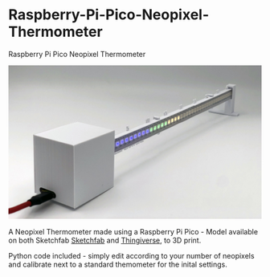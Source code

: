 # Raspberry-Pi-Pico-Neopixel-Thermometer
Raspberry Pi Pico Neopixel Thermometer

![Screen](https://github.com/digitalurban/Raspberry-Pi-Pico-Neopixel-Thermometer/blob/main/Picothemside.jpg)

A Neopixel Thermometer made using a Raspberry Pi Pico - Model available on both Sketchfab [Sketchfab](https://skfb.ly/6ZvN9) and [Thingiverse](
https://www.thingiverse.com/thing:4784461), to 3D print.

Python code included - simply edit according to your number of neopixels and calibrate next to a standard themometer for the inital settings.


